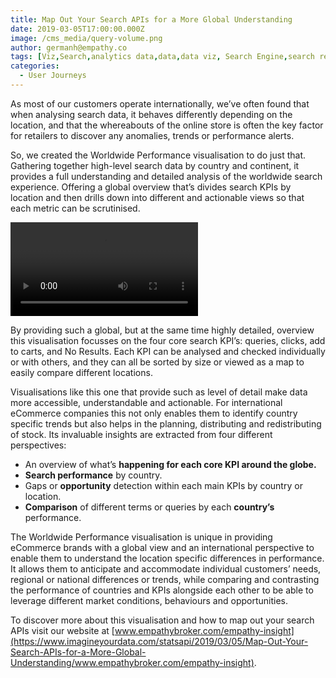 ```yaml
---
title: Map Out Your Search APIs for a More Global Understanding
date: 2019-03-05T17:00:00.000Z
image: /cms_media/query-volume.png
author: germanh@empathy.co
tags: [Viz,Search,analytics data,data,data viz, Search Engine,search result,Data visualisation,Data visualization,infographics,analytics,ecommerce,Seasonal Keywords]
categories:
  - User Journeys
---
```

As most of our customers operate internationally, we’ve often found that when analysing search data, it behaves differently depending on the location, and that the whereabouts of the online store is often the key factor for retailers to discover any anomalies, trends or performance alerts.

So, we created the Worldwide Performance visualisation to do just that. Gathering together high-level search data by country and continent, it provides a full understanding and detailed analysis of the worldwide search experience. Offering a global overview that’s divides search KPIs by location and then drills down into different and actionable views so that each metric can be scrutinised.

<video controls poster=""><source src="/cms_media/video-query-volume.mp4" type="video/mp4"></video>

By providing such a global, but at the same time highly detailed, overview this visualisation focusses on the four core search KPI’s: queries, clicks, add to carts, and No Results. Each KPI can be analysed and checked individually or with others, and they can all be sorted by size or viewed as a map to easily compare different locations.

Visualisations like this one that provide such as level of detail make data more accessible, understandable and actionable. For international eCommerce companies this not only enables them to identify country specific trends but also helps in the planning, distributing and redistributing of stock. Its invaluable insights are extracted from four different perspectives:

* An overview of what’s **happening for each core KPI around the globe.**
* **Search performance** by country.
* Gaps or **opportunity** detection within each main KPIs by country or location.
* **Comparison** of different terms or queries by each **country’s** performance.

The Worldwide Performance visualisation is unique in providing eCommerce brands with a global view and an international perspective to enable them to understand the location specific differences in performance. It allows them to anticipate and accommodate individual customers’ needs, regional or national differences or trends, while comparing and contrasting the performance of countries and KPIs alongside each other to be able to leverage different market conditions, behaviours and opportunities.

To discover more about this visualisation and how to map out your search APIs visit our website at [www.empathybroker.com/empathy-insight](https://www.imagineyourdata.com/statsapi/2019/03/05/Map-Out-Your-Search-APIs-for-a-More-Global-Understanding/www.empathybroker.com/empathy-insight).
